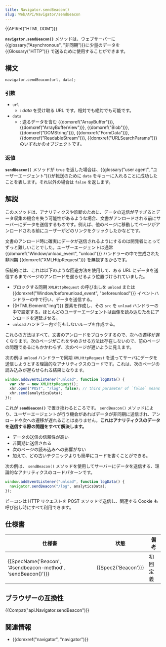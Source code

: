 ```yaml
---
title: Navigator.sendBeacon()
slug: Web/API/Navigator/sendBeacon
---
```


{{APIRef("HTML DOM")}}

**`navigator.sendBeacon()`** メソッドは、ウェブサーバーに{{glossary("Asynchronous", "非同期")}}に少量のデータを {{Glossary("HTTP")}} で送るために使用することができます。

## 構文

```
navigator.sendBeacon(url, data);
```

### 引数

- `url`
  - : _data_ を受け取る URL です。相対でも絶対でも可能です。
- `data`
  - : 送るデータを含む {{domxref("ArrayBuffer")}}, {{domxref("ArrayBufferView")}}, {{domxref("Blob")}}, {{domxref("DOMString")}}, {{domxref("FormData")}}, {{domxref("ReadableStream")}}, {{domxref("URLSearchParams")}} のいずれかのオブジェクトです。

### 返値

**`sendBeacon()`** メソッドが `true` を返した場合は、{{glossary("user agent", "ユーザーエージェント")}}が転送のために `data` をキューに入れることに成功したことを表します。それ以外の場合は `false` を返します。

## 解説

このメソッドは、アナリティクスや診断のために、データの送信が早すぎるとデータ収集の機会を失う可能性があるような場合、文書がアンロードされる前にサーバーにデータを送信するものです。例えば、他のページに移動してページがアンロードされる前にユーザーがどのリンクをクリックしたかなどです。

文書のアンロード時に確実にデータが送信されるようにするのは開発者にとってずっと難しいことでした。ユーザーエージェントは通常 {{domxref("Window/unload_event", "unload")}} ハンドラーの中で生成された非同期 {{domxref("XMLHttpRequest")}} を無視するからです。

伝統的には、これは以下のような回避方法を使用して、ある URL にデータを送信するまでページのアンロードを遅らせるよう位置づけられていました。

- ブロックする同期 `XMLHttpRequest` の呼び出しを `unload` または {{domxref("Window/beforeunload_event", "beforeunload")}} イベントハンドラーの中で行い、データを送信する。
- {{HTMLElement("img")}} 要素を作成し、その `src` を `unload` ハンドラーの中で設定する。ほとんどのユーザーエージェントは画像を読み込むためにアンロードを遅延させる。
- `unload` ハンドラー内で何もしないループを作成する。

これらの方法はすべて、文書のアンロードをブロックするので、次への遷移が遅くなります。次のページがこれをやめさせる方法は存在しないので、前のページの問題であるにもかかわらず、次のページが遅いように見えます。

次の例は `unload` ハンドラーで同期 `XMLHttpRequest` を送ってサーバにデータを送信しようとする理論的なアナリティクスのコードです。これは、次のページの読み込みが遅らせられる結果になります。

```js
window.addEventListener("unload", function logData() {
  var xhr = new XMLHttpRequest();
  xhr.open("POST", "/log", false); // third parameter of `false` means synchronous
  xhr.send(analyticsData);
});
```

これが **`sendBeacon()`** で置き換わるところです。 `sendBeacon()` メソッドにより、ユーザーエージェントが行う機会があればデータが非同期に送信され、アンロードや次への遷移が遅れることはありません。**これはアナリティクスのデータを送信する際の問題をすべて解決します。**

- データの送信の信頼性が高い
- 非同期に送信される
- 次のページの読み込みへの影響がない
- 加えて、どの古いテクニックよりも簡単にコードを書くことができる。

次の例は、 `sendBeacon()` メソッドを使用してサーバーにデータを送信する、理論的なアナリティクスのコードパターンです。

```js
window.addEventListener("unload", function logData() {
  navigator.sendBeacon("/log", analyticsData);
});
```

ビーコンは HTTP リクエストを POST メソッドで送信し、関連する Cookie も呼び出し時にすべて利用できます。

## 仕様書

| 仕様書                                                                           | 状態                     | 備考     |
| -------------------------------------------------------------------------------- | ------------------------ | -------- |
| {{SpecName('Beacon', '#sendbeacon-method', 'sendBeacon()')}} | {{Spec2('Beacon')}} | 初回定義 |

## ブラウザーの互換性

{{Compat("api.Navigator.sendBeacon")}}

## 関連情報

- {{domxref("navigator", "navigator")}}
